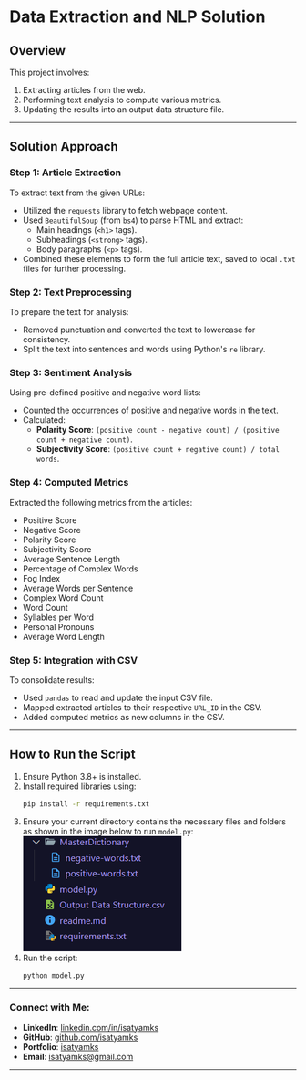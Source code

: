 # Data Extraction and NLP Solution

## Overview

This project involves:
1. Extracting articles from the web.
2. Performing text analysis to compute various metrics.
3. Updating the results into an output data structure file.

____________________________________________________________________________________________________________________________________________________

## Solution Approach

### Step 1: Article Extraction
To extract text from the given URLs:
- Utilized the `requests` library to fetch webpage content.
- Used `BeautifulSoup` (from `bs4`) to parse HTML and extract:
    - Main headings (`<h1>` tags).
    - Subheadings (`<strong>` tags).
    - Body paragraphs (`<p>` tags).
- Combined these elements to form the full article text, saved to local `.txt` files for further processing.

### Step 2: Text Preprocessing
To prepare the text for analysis:
- Removed punctuation and converted the text to lowercase for consistency.
- Split the text into sentences and words using Python's `re` library.

### Step 3: Sentiment Analysis
Using pre-defined positive and negative word lists:
- Counted the occurrences of positive and negative words in the text.
- Calculated:
    - **Polarity Score**: `(positive count - negative count) / (positive count + negative count)`.
    - **Subjectivity Score**: `(positive count + negative count) / total words`.

### Step 4: Computed Metrics
Extracted the following metrics from the articles:
- Positive Score
- Negative Score
- Polarity Score
- Subjectivity Score
- Average Sentence Length
- Percentage of Complex Words
- Fog Index
- Average Words per Sentence
- Complex Word Count
- Word Count
- Syllables per Word
- Personal Pronouns
- Average Word Length

### Step 5: Integration with CSV
To consolidate results:
- Used `pandas` to read and update the input CSV file.
- Mapped extracted articles to their respective `URL_ID` in the CSV.
- Added computed metrics as new columns in the CSV.

_________________________________________________________________________________________________________________________________________________________

## How to Run the Script
1. Ensure Python 3.8+ is installed.
2. Install required libraries using:
     ```bash
     pip install -r requirements.txt
     ```
3. Ensure your current directory contains the necessary files and folders as shown in the image below to run `model.py`:
     ![Directory](image.png)
4. Run the script:
     ```bash
     python model.py
     ```

____________________________________________________________________________________________________________________________________________________________

### Connect with Me:
- **LinkedIn**: [linkedin.com/in/isatyamks](https://linkedin.com/in/isatyamks)
- **GitHub**: [github.com/isatyamks](https://github.com/isatyamks)
- **Portfolio**: [isatyamks](https://isatyamks.vercel.app)
- **Email**: [isatyamks@gmail.com](mailto:isatyamks@gmail.com)

_____________________________________________________________________________________________________________________________________________________________
